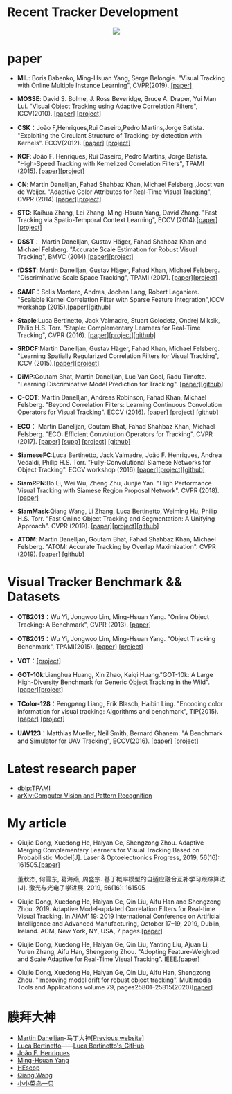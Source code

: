 # Recent Tracker Development
<p align="center">
    <img src="https://github.com/QiujieDong/objectTracking/blob/master/recent_Tracker_development.png">
</p>

# paper
- **MIL**: Boris Babenko, Ming-Hsuan Yang, Serge Belongie. "Visual Tracking with Online Multiple Instance Learning", CVPR(2019). [[paper]](http://vision.stanford.edu/teaching/cs231b_spring1415/papers/miltrack_cvpr09.pdf)

- **MOSSE**: David S. Bolme, J. Ross Beveridge, Bruce A. Draper, Yui Man Lui. "Visual Object Tracking using Adaptive Correlation Filters", ICCV(2010). [[paper]](http://citeseerx.ist.psu.edu/viewdoc/download?doi=10.1.1.294.4992&rep=rep1&type=pdf) [[project]](http://www.cs.colostate.edu/~vision/ocof_toolset_2012/index.php)

- **CSK**：João F,Henriques,Rui Caseiro,Pedro Martins,Jorge Batista. "Exploiting the Circulant Structure of Tracking-by-detection with Kernels". ECCV(2012). [[paper]](http://www.robots.ox.ac.uk/~joao/publications/henriques_eccv2012.pdf) [[project]](http://www.robots.ox.ac.uk/~joao/circulant/) 

- **KCF**: João F. Henriques, Rui Caseiro, Pedro Martins, Jorge Batista. "High-Speed Tracking with Kernelized Correlation Filters", TPAMI (2015). [[paper]](http://www.robots.ox.ac.uk/~joao/publications/henriques_tpami2015.pdf)[[project]](http://www.robots.ox.ac.uk/~joao/circulant/)

- **CN**: Martin Danelljan, Fahad Shahbaz Khan, Michael Felsberg ,Joost van de Weijer. "Adaptive Color Attributes for Real-Time Visual Tracking", CVPR (2014).[[paper]](http://www.cvl.isy.liu.se/research/objrec/visualtracking/colvistrack/CN_Tracking_CVPR14.pdf)[[project]](http://www.cvl.isy.liu.se/research/objrec/visualtracking/colvistrack/index.html)

- **STC**: Kaihua Zhang, Lei Zhang, Ming-Hsuan Yang, David Zhang. "Fast Tracking via Spatio-Temporal Context Learning", ECCV (2014).[[paper]](http://arxiv.org/pdf/1311.1939v1.pdf)[[project]](http://www4.comp.polyu.edu.hk/~cslzhang/STC/STC.htm)

- **DSST**： Martin Danelljan, Gustav Häger, Fahad Shahbaz Khan and Michael Felsberg. "Accurate Scale Estimation for Robust Visual Tracking", BMVC (2014).[[paper]](http://www.cvl.isy.liu.se/en/research/objrec/visualtracking/scalvistrack/ScaleTracking_BMVC14.pdf)[[project]](http://www.cvl.isy.liu.se/en/research/objrec/visualtracking/scalvistrack/index.html)

- **fDSST**: Martin Danelljan, Gustav Häger, Fahad Khan, Michael Felsberg. "Discriminative Scale Space Tracking", TPAMI (2017). [[paper]](http://www.cvl.isy.liu.se/en/research/objrec/visualtracking/scalvistrack/DSST_TPAMI.pdf)[[project]](http://www.cvl.isy.liu.se/en/research/objrec/visualtracking/scalvistrack/index.html)

- **SAMF**：Solis Montero, Andres, Jochen Lang, Robert Laganiere. "Scalable Kernel Correlation Filter with Sparse Feature Integration",ICCV workshop (2015).[[paper]](https://github.com/ihpdep/ihpdep.github.io/raw/master/papers/eccvw14_samf.pdf)[[github]](https://github.com/ihpdep/samf) 

- **Staple**:Luca Bertinetto, Jack Valmadre, Stuart Golodetz, Ondrej Miksik, Philip H.S. Torr. "Staple: Complementary Learners for Real-Time Tracking", CVPR (2016). [[paper]](https://www.cv-foundation.org/openaccess/content_cvpr_2016/html/Bertinetto_Staple_Complementary_Learners_CVPR_2016_paper.html)[[project]](http://www.robots.ox.ac.uk/~luca/staple.html)[[github]](https://github.com/bertinetto/staple)

- **SRDCF**:Martin Danelljan, Gustav Häger, Fahad Khan, Michael Felsberg. "Learning Spatially Regularized Correlation Filters for Visual Tracking", ICCV (2015).[[paper]](https://www.cvl.isy.liu.se/research/objrec/visualtracking/regvistrack/SRDCF_ICCV15.pdf)[[project]](https://www.cvl.isy.liu.se/research/objrec/visualtracking/regvistrack/)

- **DiMP**:Goutam Bhat, Martin Danelljan, Luc Van Gool, Radu Timofte. "Learning Discriminative Model Prediction for Tracking". [[paper]](https://arxiv.org/pdf/1904.07220.pdf)[[github]](https://github.com/visionml/pytracking)

- **C-COT**: Martin Danelljan, Andreas Robinson, Fahad Khan, Michael Felsberg. "Beyond Correlation Filters: Learning Continuous Convolution Operators for Visual Tracking". ECCV (2016). [[paper]](http://www.cvl.isy.liu.se/research/objrec/visualtracking/conttrack/C-COT_ECCV16.pdf) [[project]](http://www.cvl.isy.liu.se/research/objrec/visualtracking/conttrack/index.html) [[github]](https://github.com/martin-danelljan/Continuous-ConvOp)

- **ECO**： Martin Danelljan, Goutam Bhat, Fahad Shahbaz Khan, Michael Felsberg. "ECO: Efficient Convolution Operators for Tracking". CVPR (2017). [[paper]](http://openaccess.thecvf.com/content_cvpr_2017/papers/Danelljan_ECO_Efficient_Convolution_CVPR_2017_paper.pdf) [[supp]](http://openaccess.thecvf.com/content_cvpr_2017/supplemental/Danelljan_ECO_Efficient_Convolution_2017_CVPR_supplemental.pdf) [[project]](http://www.cvl.isy.liu.se/research/objrec/visualtracking/ecotrack/index.html) [[github]](https://github.com/martin-danelljan/ECO)

- **SiameseFC**:Luca Bertinetto, Jack Valmadre, João F. Henriques, Andrea Vedaldi, Philip H.S. Torr. "Fully-Convolutional Siamese Networks for Object Tracking". ECCV workshop (2016).[[paper]](http://120.52.73.78/arxiv.org/pdf/1606.09549v2.pdf)[[project]](http://www.robots.ox.ac.uk/~luca/siamese-fc.html)[[github]](https://github.com/bertinetto/siamese-fc)

- **SiamRPN**:Bo Li, Wei Wu, Zheng Zhu, Junjie Yan. "High Performance Visual Tracking with Siamese Region Proposal Network". CVPR (2018).[[paper]](http://openaccess.thecvf.com/content_cvpr_2018/papers/Li_High_Performance_Visual_CVPR_2018_paper.pdf) 

- **SiamMask**:Qiang Wang, Li Zhang, Luca Bertinetto, Weiming Hu, Philip H.S. Torr. "Fast Online Object Tracking and Segmentation: A Unifying Approach". CVPR (2019). [[paper]](https://arxiv.org/pdf/1812.05050.pdf)[[project]](http://www.robots.ox.ac.uk/~qwang/SiamMask/)[[github]](https://github.com/foolwood/SiamMask)

- **ATOM**: Martin Danelljan, Goutam Bhat, Fahad Shahbaz Khan, Michael Felsberg. "ATOM: Accurate Tracking by Overlap Maximization". CVPR (2019). [[paper]](http://openaccess.thecvf.com/content_CVPR_2019/papers/Danelljan_ATOM_Accurate_Tracking_by_Overlap_Maximization_CVPR_2019_paper.pdf) [[github]](https://github.com/visionml/pytracking)

# Visual Tracker Benchmark && Datasets
- **OTB2013**：Wu Yi, Jongwoo Lim, Ming-Hsuan Yang. "Online Object Tracking: A Benchmark", CVPR (2013). [[paper]](http://faculty.ucmerced.edu/mhyang/papers/cvpr13_benchmark.pdf)

- **OTB2015**：Wu Yi, Jongwoo Lim, Ming-Hsuan Yang. "Object Tracking Benchmark", TPAMI(2015). [[paper]](http://ieeexplore.ieee.org/stamp/stamp.jsp?tp=&arnumber=7001050&tag=1) [[project]](http://cvlab.hanyang.ac.kr/tracker_benchmark/index.html)

- **VOT**：[[project]](http://www.votchallenge.net/index.html)

- **GOT-10k**:Lianghua Huang, Xin Zhao, Kaiqi Huang."GOT-10k: A Large High-Diversity Benchmark for Generic Object Tracking in the Wild".[[paper]](https://arxiv.org/abs/1810.11981)[[project]](http://got-10k.aitestunion.com/index)

- **TColor-128**：Pengpeng Liang, Erik Blasch, Haibin Ling. "Encoding color information for visual tracking: Algorithms and benchmark", TIP(2015). [[paper]](http://www.dabi.temple.edu/~hbling/publication/TColor-128.pdf) [[project]](http://www.dabi.temple.edu/~hbling/data/TColor-128/TColor-128.html)

- **UAV123**：Matthias Mueller, Neil Smith, Bernard Ghanem. "A Benchmark and Simulator for UAV Tracking", ECCV(2016). [[paper]](https://ivul.kaust.edu.sa/Documents/Publications/2016/A%20Benchmark%20and%20Simulator%20for%20UAV%20Tracking.pdf) [[project]](https://ivul.kaust.edu.sa/Pages/pub-benchmark-simulator-uav.aspx)

# Latest research paper
- [dblp:TPAMI](https://dblp.uni-trier.de/db/journals/pami/index.html)
- [arXiv:Computer Vision and Pattern Recognition](https://arxiv.org/list/cs.CV/recent)

# My article
- Qiujie Dong, Xuedong He, Haiyan Ge, Shengzong Zhou. Adaptive Merging Complementary Learners for Visual Tracking Based on Probabilistic Model[J]. Laser & Optoelectronics Progress, 2019, 56(16): 161505.[[paper]](http://www.opticsjournal.net/Articles/abstract?aid=OJ414c6582a88e2489)

    董秋杰, 何雪东, 葛海燕, 周盛宗. 基于概率模型的自适应融合互补学习跟踪算法[J]. 激光与光电子学进展, 2019, 56(16): 161505
    
 - Qiujie Dong, Xuedong He, Haiyan Ge, Qin Liu, Aifu Han and Shengzong Zhou. 2019. Adaptive Model-updated Correlation Filters for Real-time Visual Tracking. In AIAM’ 19: 2019 International Conference on Artificial Intelligence and Advanced Manufacturing, October 17–19, 2019, Dublin, Ireland. ACM, New York, NY, USA, 7 pages.[[paper]](https://www.engineeringvillage.com/search/doc/abstract.url?&pageType=quickSearch&usageZone=resultslist&usageOrigin=searchresults&searchtype=Quick&SEARCHID=49fae109d388412abf0730dfdf7a22bb&DOCINDEX=1&ignore_docid=cpx_5cc2ce7c16ecc53c1a2M6b4210178163211&database=8193&format=quickSearchAbstractFormat&tagscope=&displayPagination=yes)

- Qiujie Dong, Xuedong He, Haiyan Ge, Qin Liu, Yanting Liu, Ajuan Li, Yuren Zhang, Aifu Han, Shengzong Zhou. "Adopting Feature-Weighted and Scale Adaptive for Real-Time Visual Tracking". IEEE.[[paper]](https://www.engineeringvillage.com/search/doc/abstract.url?&pageType=quickSearch&usageZone=resultslist&usageOrigin=searchresults&searchtype=Quick&SEARCHID=8b7398679e544ff39ee04069c0d5587d&DOCINDEX=1&ignore_docid=cpx_M7ba0a706172513b3723M6bc410178163190&database=8193&format=quickSearchAbstractFormat&tagscope=&displayPagination=yes)

- Qiujie Dong, Xuedong He, Haiyan Ge, Qin Liu, Aifu Han, Shengzong Zhou. "Improving model drift for robust object tracking". Multimedia Tools and Applications volume 79, pages25801–25815(2020)[[paper]](https://link.springer.com/article/10.1007/s11042-020-09032-z)

# 膜拜大神
- [Martin Danelljan](https://martin-danelljan.github.io/)-马丁大神[[Previous website]](http://users.isy.liu.se/cvl/marda26/)
- [Luca Bertinetto](http://www.robots.ox.ac.uk/~luca/)——[Luca Bertinetto's_GitHub](https://github.com/bertinetto)
- [João F. Henriques](http://www.robots.ox.ac.uk/~joao/#)
- [ Ming-Hsuan Yang](http://faculty.ucmerced.edu/mhyang/)
- [HEscop](https://github.com/HEscop/TBCF)
- [Qiang Wang](https://github.com/foolwood/benchmark_results)
- [小小菜鸟一只](https://blog.csdn.net/crazyice521/article/details/70238542)

